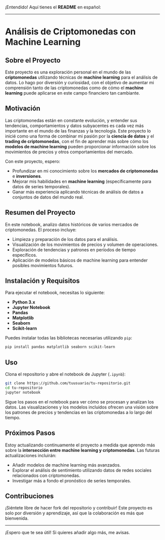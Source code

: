 ¡Entendido! Aquí tienes el **README** en español:

---

# Análisis de Criptomonedas con Machine Learning

## Sobre el Proyecto
Este proyecto es una exploración personal en el mundo de las **criptomonedas** utilizando técnicas de **machine learning** para el análisis de datos. Lo hago por diversión y curiosidad, con el objetivo de aumentar mi comprensión tanto de las criptomonedas como de cómo el **machine learning** puede aplicarse en este campo financiero tan cambiante.

## Motivación
Las criptomonedas están en constante evolución, y entender sus tendencias, comportamientos y datos subyacentes es cada vez más importante en el mundo de las finanzas y la tecnología. Este proyecto lo inicié como una forma de combinar mi pasión por la **ciencia de datos** y el **trading de criptomonedas**, con el fin de aprender más sobre cómo los **modelos de machine learning** pueden proporcionar información sobre los movimientos de precios y otros comportamientos del mercado.

Con este proyecto, espero:
- Profundizar en mi conocimiento sobre los **mercados de criptomonedas** e **inversiones**.
- Mejorar mis habilidades en **machine learning** (específicamente para datos de series temporales).
- Ganar más experiencia aplicando técnicas de análisis de datos a conjuntos de datos del mundo real.

## Resumen del Proyecto
En este notebook, analizo datos históricos de varios mercados de criptomonedas. El proceso incluye:
- Limpieza y preparación de los datos para el análisis.
- Visualización de los movimientos de precios y volumen de operaciones.
- Exploración de tendencias y patrones en períodos de tiempo específicos.
- Aplicación de modelos básicos de machine learning para entender posibles movimientos futuros.

## Instalación y Requisitos
Para ejecutar el notebook, necesitas lo siguiente:
- **Python 3.x**
- **Jupyter Notebook**
- **Pandas**
- **Matplotlib**
- **Seaborn**
- **Scikit-learn**

Puedes instalar todas las bibliotecas necesarias utilizando `pip`:
```bash
pip install pandas matplotlib seaborn scikit-learn
```

## Uso
Clona el repositorio y abre el notebook de Jupyter (`.ipynb`):
```bash
git clone https://github.com/tuusuario/tu-repositorio.git
cd tu-repositorio
jupyter notebook
```

Sigue los pasos en el notebook para ver cómo se procesan y analizan los datos. Las visualizaciones y los modelos incluidos ofrecen una visión sobre los patrones de precios y tendencias en las criptomonedas a lo largo del tiempo.

## Próximos Pasos
Estoy actualizando continuamente el proyecto a medida que aprendo más sobre la **intersección entre machine learning y criptomonedas**. Las futuras actualizaciones incluirán:
- Añadir modelos de machine learning más avanzados.
- Explorar el análisis de sentimiento utilizando datos de redes sociales relacionados con criptomonedas.
- Investigar más a fondo el pronóstico de series temporales.

## Contribuciones
¡Siéntete libre de hacer fork del repositorio y contribuir! Este proyecto es solo por diversión y aprendizaje, así que la colaboración es más que bienvenida.

---

¡Espero que te sea útil! Si quieres añadir algo más, me avisas.
